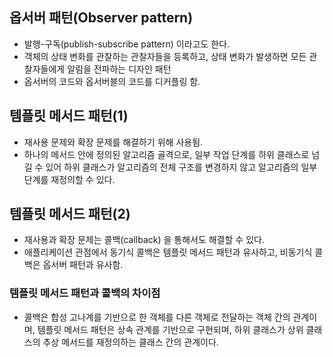 ## 옵서버 패턴(Observer pattern)
- 발행-구독(publish-subscribe pattern) 이라고도 한다.
- 객체의 상태 변화를 관찰하는 관찰자들을 등록하고, 상태 변화가 발생하면 모든 관찰자들에게 알림을 전파하는 디자인 패턴
- 옵서버의 코드와 옵서버블의 코드를 디커플링 함.

## 템플릿 메서드 패턴(1)
- 재사용 문제와 확장 문제를 해결하기 위해 사용됨.
- 하나의 메서드 안에 정의된 알고리즘 골격으로, 일부 작업 단계를 하위 클래스로 넘길 수 있어 하위 클래스가 알고리즘의 전체 구조를 변경하지 않고 알고리즘의 일부 단계를 재정의할 수 있다.

## 템플릿 메서드 패턴(2)
- 재사용과 확장 문제는 콜백(callback) 을 통해서도 해결할 수 있다.
- 애플리케이션 관점에서 동기식 콜백은 템플릿 메서드 패턴과 유사하고, 비동기식 콜백은 옵서버 패턴과 유사함.

### 템플릿 메서드 패턴과 콜백의 차이점
- 콜백은 합성 고나계를 기반으로 한 객체를 다른 객체로 전달하는 객체 간의 관계이며, 템플릿 메서드 패턴은 상속 관계를 기반으로 구현되며, 하위 클래스가 상위 클래스의 추상 메서드를 재정의하는 클래스 간의 관계이다.
